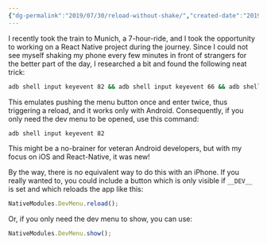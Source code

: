 ```yaml
---
{"dg-permalink":"2019/07/30/reload-without-shake/","created-date":"2019-07-30T00:00:00","dg-home":false,"dg-pinned":false,"dg-home-link":false,"dg-publish":true,"disabled rules":["header-increment","yaml-title","yaml-title-alias","file-name-heading"],"title":"Reloading on the Simulator without shaking the device","aliases":["Reloading on the Simulator without shaking the device"],"linter-yaml-title-alias":"Reloading on the Simulator without shaking the device","updated-date":"2025-05-05T17:44:21","tags":["dgarticle","ReactNative"],"dg-path":"2019-07-30-reload-without-shake.md","permalink":"/2019/07/30/reload-without-shake/","dgPassFrontmatter":true}
---
```



I recently took the train to Munich, a 7-hour-ride, and I took the opportunity to working on a React Native project during the journey. Since I could not see myself shaking my phone every few minutes in front of strangers for the better part of the day, I researched a bit and found the following neat trick:

```sh
adb shell input keyevent 82 && adb shell input keyevent 66 && adb shell input keyevent 66
```

This emulates pushing the menu button once and enter twice, thus triggering a reload, and it works only with Android. Consequently, if you only need the dev menu to be opened, use this command:
```sh
adb shell input keyevent 82
```

This might be a no-brainer for veteran Android developers, but with my focus on iOS and React-Native, it was new!

By the way, there is no equivalent way to do this with an iPhone. If you really wanted to, you could include a button which is only visible if `__DEV__` is set and which reloads the app like this:

```javascript
NativeModules.DevMenu.reload();
```

Or, if you only need the dev menu to show, you can use:

```javascript
NativeModules.DevMenu.show();
```
